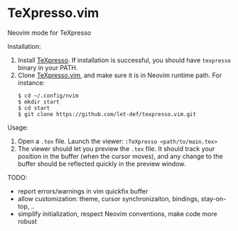 # TeXpresso.vim
Neovim mode for TeXpresso

Installation:
1. Install [TeXpresso](https://github.com/let-def/texpresso).
   If installation is successful, you should have `texpresso` binary in your PATH.
2. Clone [TeXpresso.vim](https://github.com/let-def/texpresso.vim.git), and make sure it is in Neovim runtime path.
   For instance:
   ```shell
   $ cd ~/.config/nvim
   $ mkdir start
   $ cd start
   $ git clone https://github.com/let-def/texpresso.vim.git
   ```

Usage:
1. Open a `.tex` file. Launch the viewer:
   `:TeXpresso <path/to/main.tex>`
2. The viewer should let you preview the `.tex` file.
   It should track your position in the buffer (when the cursor moves), and
   any change to the buffer should be reflected quickly in the preview window.

TODO:
- report errors/warnings in vim quickfix buffer
- allow customization: theme, cursor synchronizaiton, bindings, stay-on-top, ..
- simplify initialization, respect Neovim conventions, make code more robust
